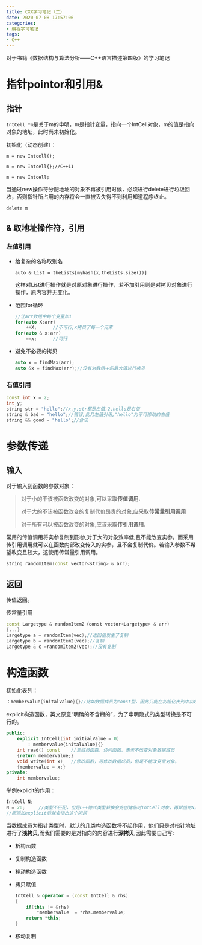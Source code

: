 ```yaml
---
title: CXX学习笔记（二）
date: 2020-07-08 17:57:06
categories:
- 编程学习笔记
tags:
- C++
---
```


对于书籍《数据结构与算法分析——C++语言描述第四版》的学习笔记

# 指针pointor和引用&

## 指针

`IntCell *m`是关于m的申明，m是指针变量，指向一个IntCell对象，m的值是指向对象的地址，此时尚未初始化。

初始化（动态创建）：

`m = new Intcell();`

`m = new Intcell{};//C++11`

`m = new Intcell;`

当通过new操作符分配地址的对象不再被引用时候，必须进行delete进行垃圾回收，否则指针所占用的内存将会一直被丢失得不到利用知道程序终止。

`delete m`

## & 取地址操作符，引用

### 左值引用

- 给复杂的名称取别名

  `auto & List = theLists[myhash(x,theLists.size())]`

  这样对List进行操作就是对原对象进行操作，若不加引用则是对拷贝对象进行操作，原内容并无变化。

- 范围for循环

  ```C++
  //让arr数组中每个变量加1
  for(auto X:arr)
      ++X;		//不可行,x拷贝了每一个元素
  for(auto & x:arr)
      ==x;		//可行
  ```

- 避免不必要的拷贝

  ```C++
  auto x = findMax(arr);
  auto &x = findMax(arr);//没有对数组中的最大值进行拷贝
  ```

### 右值引用

```C++
const int x = 2;
int y;
string str = "hello";//x,y,str都是左值,2,hello是右值
string & bad = "hello";//错误,此乃左值引用,"hello"为不可修改的右值
string && good = "hello";//合法
```

# 参数传递

## 输入

对于输入到函数的参数对象：

> 对于小的不该被函数改变的对象,可以采取**传值调用.**
>
> 对于大的不该被函数改变的复制代价昂贵的对象,应采取**传常量引用调用**
>
> 对于所有可以被函数改变的对象,应该采取**传引用调用**.

常用的传值调用将实参复制到形参,对于大的对象效率低,且不能改变实参。而采用传引用调用就可以在函数内部改变传入的实参，且不会复制代价。若输入参数不希望改变且较大，这使用传常量引用调用。

```C++
string randomItem(const vector<string> & arr);
```

## 返回

传值返回。

传常量引用

```C++
const Largetype & randomItem2（const vector<Largetype> & arr)
{...}
Largetype a = randomItem(vec);//返回值发生了复制
Largetype b = randomItem2(vec);//复制
Largetype & c =randomItem2(vec);//没有复制
```

# 构造函数

初始化表列：

```C++
：membervalue{initalValue}{}//比如数据成员为const型，因此只能在初始化表列中初始化。
```

explicit构造函数，英文原意“明确的不含糊的”，为了申明隐式的类型转换是不可行的。

```C++
public:
	explicit IntCell(int initialValue = 0)
    	: membervalue{initalValue}{}
	int read() const	//常成员函数，访问函数，表示不改变对象数据成员
    {return membervalue;}
	void write(int x)	//修改函数，可修改数据成员，但是不能改变常对象。
    {membervalue = x;}
private:
	int membervalue;
```

举例explicit的作用：

```C++
IntCell N;
N = 20; 	//类型不匹配，但是C++隐式类型转换会先创建临时IntCell对象，再赋值给N。
//而添加explicit后就会指出这个问题
```

当数据成员为指针类型时，默认的几类构造函数将不起作用，他们只是对指针地址进行了**浅拷贝**,而我们需要的是对指向的内容进行**深拷贝**,因此需要自己写:

- 析构函数

- 复制构造函数

- 移动构造函数

- 拷贝赋值

  ```C++
  IntCell & operator = (const IntCell & rhs)
  {
      if(this != &rhs)
          *membervalue  = *rhs.membervalue;
      return *this;
  }
  ```

  

- 移动复制

